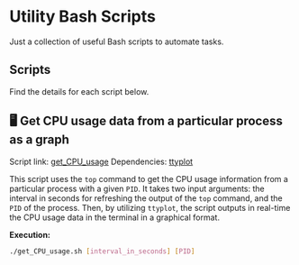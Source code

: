 # Utility Bash Scripts

Just a collection of useful Bash scripts to automate tasks.



## Scripts

Find the details for each script below.



## :desktop_computer: Get CPU usage data from a particular process as a graph

Script link: <a href="https://github.com/tuj84257/Utility-Bash-Scripts/blob/master/get_CPU_usage.sh">get_CPU_usage</a>
Dependencies: <a href="https://github.com/tenox7/ttyplot">ttyplot</a>

This script uses the `top` command to get the CPU usage information from a particular process with a given `PID`. It takes two input arguments: the interval in seconds for refreshing the output of the `top` command, and the `PID` of the process. Then, by utilizing `ttyplot`, the script outputs in real-time the CPU usage data in the terminal in a graphical format.

**Execution:**

```bash
./get_CPU_usage.sh [interval_in_seconds] [PID]
```

